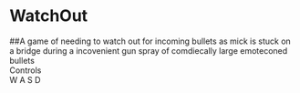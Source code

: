 # WatchOut
##A game of needing to watch out for incoming bullets as mick is stuck on a bridge during a incovenient gun spray of comdiecally large emoteconed bullets
<br>Controls<br>W A S D
